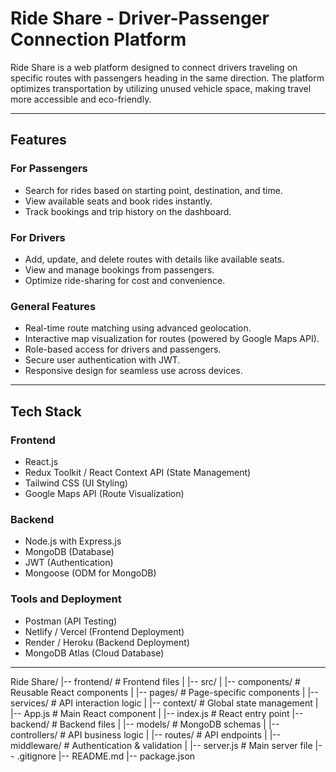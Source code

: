 # Ride Share - Driver-Passenger Connection Platform

Ride Share is a web platform designed to connect drivers traveling on specific routes with passengers heading in the same direction. The platform optimizes transportation by utilizing unused vehicle space, making travel more accessible and eco-friendly.

---

## Features

### **For Passengers**
- Search for rides based on starting point, destination, and time.
- View available seats and book rides instantly.
- Track bookings and trip history on the dashboard.

### **For Drivers**
- Add, update, and delete routes with details like available seats.
- View and manage bookings from passengers.
- Optimize ride-sharing for cost and convenience.

### **General Features**
- Real-time route matching using advanced geolocation.
- Interactive map visualization for routes (powered by Google Maps API).
- Role-based access for drivers and passengers.
- Secure user authentication with JWT.
- Responsive design for seamless use across devices.

---

## Tech Stack

### **Frontend**
- React.js
- Redux Toolkit / React Context API (State Management)
- Tailwind CSS (UI Styling)
- Google Maps API (Route Visualization)

### **Backend**
- Node.js with Express.js
- MongoDB (Database)
- JWT (Authentication)
- Mongoose (ODM for MongoDB)

### **Tools and Deployment**
- Postman (API Testing)
- Netlify / Vercel (Frontend Deployment)
- Render / Heroku (Backend Deployment)
- MongoDB Atlas (Cloud Database)

---

Ride Share/
|-- frontend/                  # Frontend files
|   |-- src/
|       |-- components/        # Reusable React components
|       |-- pages/             # Page-specific components
|       |-- services/          # API interaction logic
|       |-- context/           # Global state management
|       |-- App.js             # Main React component
|       |-- index.js           # React entry point
|-- backend/                   # Backend files
|   |-- models/                # MongoDB schemas
|   |-- controllers/           # API business logic
|   |-- routes/                # API endpoints
|   |-- middleware/            # Authentication & validation
|   |-- server.js              # Main server file
|-- .gitignore
|-- README.md
|-- package.json

